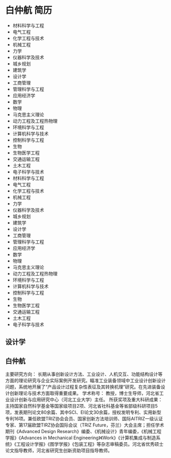 # 白仲航 简历
- 材料科学与工程
- 电气工程
- 化学工程与技术
- 机械工程
- 力学
- 仪器科学及技术
- 城乡规划
- 建筑学
- 设计学
- 工商管理
- 管理科学与工程
- 应用经济学
- 数学
- 物理
- 马克思主义理论
- 动力工程及工程热物理
- 环境科学与工程
- 计算机科学与技术
- 控制科学与工程
- 生物
- 生物医学工程
- 交通运输工程
- 土木工程
- 电子科学与技术
- 材料科学与工程
- 电气工程
- 化学工程与技术
- 机械工程
- 力学
- 仪器科学及技术
- 城乡规划
- 建筑学
- 设计学
- 工商管理
- 管理科学与工程
- 应用经济学
- 数学
- 物理
- 马克思主义理论
- 动力工程及工程热物理
- 环境科学与工程
- 计算机科学与技术
- 控制科学与工程
- 生物
- 生物医学工程
- 交通运输工程
- 土木工程
- 电子科学与技术

## 设计学

## 白仲航
主要研究方向：
长期从事创新设计方法、工业设计、人机交互、功能结构设计等方面的理论研究与企业实际案例开发研究。瞄准工业装备领域中工业设计创新设计问题，系统地开展了“产品设计过程复杂性表征及其转换机理”研究。在先进装备设计创新理论与技术方面取得重要成果。
学术称号：
教授，博士生导师，河北省工业设计创新与应用研究中心（河北工业大学）主任。
所获奖项及重大科研成果：
主持国家自然科学基金等国家级项目2项、河北省社科基金等省部级科研项目5项，发表期刊论文80余篇、其中SCI、EI论文30余篇，授权发明专利、实用新型专利16项。兼任欧盟TRIZ协会会员、国家创新方法培训师、国际AITRIZ一级认证专家、第17届欧盟TIRZ协会国际会议（TRIZ Future，芬兰）大会主席；担任学术期刊《Advanced Design Research》编委、《机械设计》青年编委，《机械工程学报》《Advances in Mechanical Engineering》《Work》《计算机集成与制造系统》《工程设计学报》《图学学报》《包装工程》等杂志审稿委员。河北省优秀硕士论文指导教师，河北省研究生创新资助项目指导教师。
